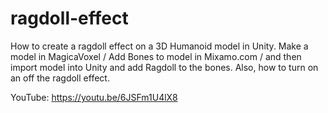 # ragdoll-effect
How to create a ragdoll effect on a 3D Humanoid model in Unity.   Make a model in MagicaVoxel / Add Bones to model in Mixamo.com / and then import model into Unity and add Ragdoll to the bones.  Also, how to turn on an off the ragdoll effect. 

YouTube:   https://youtu.be/6JSFm1U4lX8
